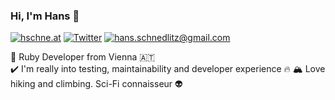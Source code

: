 ### Hi, I'm Hans :wave:

[![hschne.at](https://img.shields.io/static/v1?label=hschne.at&message=%20&color=green&logo=&style=flat-square&logoColor=white)](http://hschne.at)
[![Twitter](https://img.shields.io/static/v1?label=Twitter&message=%20&color=blue&logo=Twitter&style=flat-square&logoColor=white)](https://twitter.com/hschnedlitz)
[![hans.schnedlitz@gmail.com](https://img.shields.io/static/v1?label=hans.schnedlitz@gmail.com&message=%20&color=red&logo=gmail&style=flat-square&logoColor=white)](mailto:hans.schnedlitz@gmail.com)
  
  
:gem: Ruby Developer from Vienna :austria:  
:heavy_check_mark: I'm really into testing, maintainability and developer experience :fire:
🏔️ Love hiking and climbing. Sci-Fi connaisseur 👽
